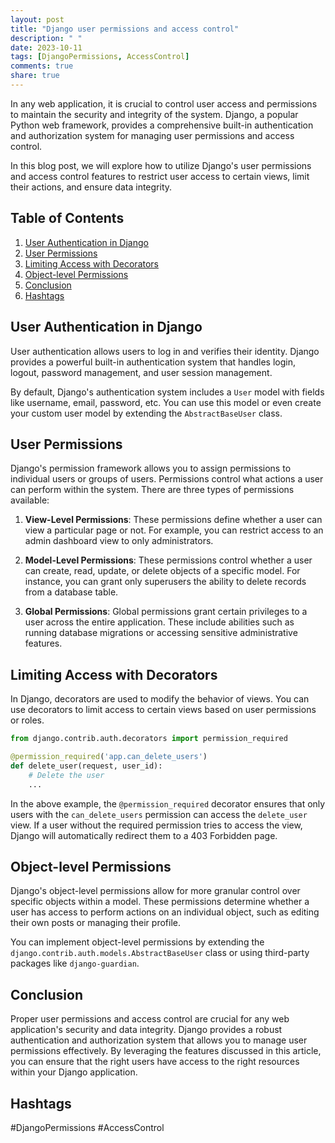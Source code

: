 ```yaml
---
layout: post
title: "Django user permissions and access control"
description: " "
date: 2023-10-11
tags: [DjangoPermissions, AccessControl]
comments: true
share: true
---
```


In any web application, it is crucial to control user access and permissions to maintain the security and integrity of the system. Django, a popular Python web framework, provides a comprehensive built-in authentication and authorization system for managing user permissions and access control.

In this blog post, we will explore how to utilize Django's user permissions and access control features to restrict user access to certain views, limit their actions, and ensure data integrity.

## Table of Contents
1. [User Authentication in Django](#user-authentication-in-django)
2. [User Permissions](#user-permissions)
3. [Limiting Access with Decorators](#limiting-access-with-decorators)
4. [Object-level Permissions](#object-level-permissions)
5. [Conclusion](#conclusion)
6. [Hashtags](#hashtags)

## User Authentication in Django
User authentication allows users to log in and verifies their identity. Django provides a powerful built-in authentication system that handles login, logout, password management, and user session management.

By default, Django's authentication system includes a `User` model with fields like username, email, password, etc. You can use this model or even create your custom user model by extending the `AbstractBaseUser` class.

## User Permissions
Django's permission framework allows you to assign permissions to individual users or groups of users. Permissions control what actions a user can perform within the system. There are three types of permissions available:

1. **View-Level Permissions**: These permissions define whether a user can view a particular page or not. For example, you can restrict access to an admin dashboard view to only administrators.

2. **Model-Level Permissions**: These permissions control whether a user can create, read, update, or delete objects of a specific model. For instance, you can grant only superusers the ability to delete records from a database table.

3. **Global Permissions**: Global permissions grant certain privileges to a user across the entire application. These include abilities such as running database migrations or accessing sensitive administrative features.

## Limiting Access with Decorators
In Django, decorators are used to modify the behavior of views. You can use decorators to limit access to certain views based on user permissions or roles. 

```python
from django.contrib.auth.decorators import permission_required

@permission_required('app.can_delete_users')
def delete_user(request, user_id):
    # Delete the user
    ...
```

In the above example, the `@permission_required` decorator ensures that only users with the `can_delete_users` permission can access the `delete_user` view. If a user without the required permission tries to access the view, Django will automatically redirect them to a 403 Forbidden page.

## Object-level Permissions
Django's object-level permissions allow for more granular control over specific objects within a model. These permissions determine whether a user has access to perform actions on an individual object, such as editing their own posts or managing their profile.

You can implement object-level permissions by extending the `django.contrib.auth.models.AbstractBaseUser` class or using third-party packages like `django-guardian`.

## Conclusion
Proper user permissions and access control are crucial for any web application's security and data integrity. Django provides a robust authentication and authorization system that allows you to manage user permissions effectively. By leveraging the features discussed in this article, you can ensure that the right users have access to the right resources within your Django application.

## Hashtags
#DjangoPermissions #AccessControl